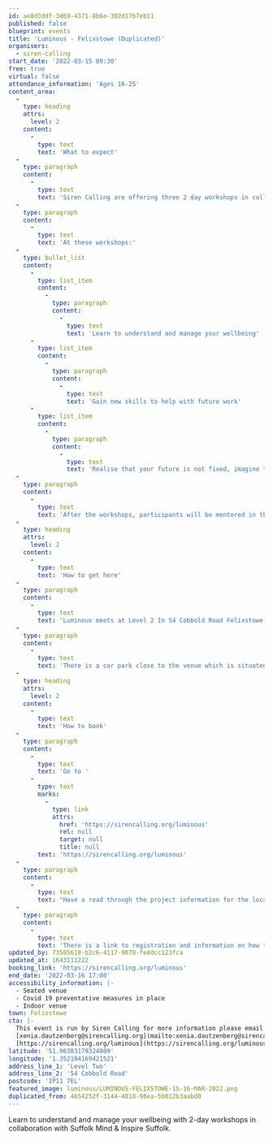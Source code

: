 ```yaml
---
id: ae8d3ddf-3d69-4371-8b6e-392d17b7eb11
published: false
blueprint: events
title: 'Luminous - Felixstowe (Duplicated)'
organisers:
  - siren-calling
start_date: '2022-03-15 09:30'
free: true
virtual: false
attendance_information: 'Ages 16-25'
content_area:
  -
    type: heading
    attrs:
      level: 2
    content:
      -
        type: text
        text: 'What to expect'
  -
    type: paragraph
    content:
      -
        type: text
        text: 'Siren Calling are offering three 2 day workshops in collaboration with Suffolk Mind and Inspire Suffolk for people aged 16-25 across Suffolk. '
  -
    type: paragraph
    content:
      -
        type: text
        text: 'At these workshops:'
  -
    type: bullet_list
    content:
      -
        type: list_item
        content:
          -
            type: paragraph
            content:
              -
                type: text
                text: 'Learn to understand and manage your wellbeing'
      -
        type: list_item
        content:
          -
            type: paragraph
            content:
              -
                type: text
                text: 'Gain new skills to help with future work'
      -
        type: list_item
        content:
          -
            type: paragraph
            content:
              -
                type: text
                text: 'Realise that your future is not fixed, imagine the possibilities.'
  -
    type: paragraph
    content:
      -
        type: text
        text: 'After the workshops, participants will be mentored in the making of a creative output for six weeks. This work will then be presented in video format on a livestream from a Suffolk Wildlife Trust location, with participants present to discuss their creation!'
  -
    type: heading
    attrs:
      level: 2
    content:
      -
        type: text
        text: 'How to get here'
  -
    type: paragraph
    content:
      -
        type: text
        text: 'Luminous meets at Level 2 In 54 Cobbold Road Felixstowe, IP11 7EL.'
  -
    type: paragraph
    content:
      -
        type: text
        text: 'There is a car park close to the venue which is situated on Crescent Road. '
  -
    type: heading
    attrs:
      level: 2
    content:
      -
        type: text
        text: 'How to book'
  -
    type: paragraph
    content:
      -
        type: text
        text: 'Go to '
      -
        type: text
        marks:
          -
            type: link
            attrs:
              href: 'https://sirencalling.org/luminous'
              rel: null
              target: null
              title: null
        text: 'https://sirencalling.org/luminous'
  -
    type: paragraph
    content:
      -
        type: text
        text: "Have a read through the project information for the location you're interested in (Woodbridge, Lowestoft or Felixstowe)."
  -
    type: paragraph
    content:
      -
        type: text
        text: 'There is a link to registration and information on how to register on the page above. '
updated_by: 73585618-b2c6-4117-9078-fe4dcc123fca
updated_at: 1643111222
booking_link: 'https://sirencalling.org/luminous'
end_date: '2022-03-16 17:00'
accessibility_information: |-
  - Seated venue
  - Covid 19 preventative measures in place
  - Indoor venue
town: Felixstowe
cta: |-
  This event is run by Siren Calling for more information please email or visit the website:
  [xenia.dautzenberg@sirencalling.org](mailto:xenia.dautzenberg@sirencalling.org)
  [https://sirencalling.org/luminous](https://sirencalling.org/luminous)
latitude: '51.96383179324009'
longitude: '1.352184169421521'
address_line_1: 'Level Two'
address_line_2: '54 Cobbold Road'
postcode: 'IP11 7EL'
featured_image: luminous/LUMINOUS-FELIXSTOWE-15-16-MAR-2022.png
duplicated_from: 4654252f-3144-4818-98ea-5b012b3aabd0
---
```

Learn to understand and manage your wellbeing with 2-day workshops in collaboration with Suffolk Mind & Inspire Suffolk.